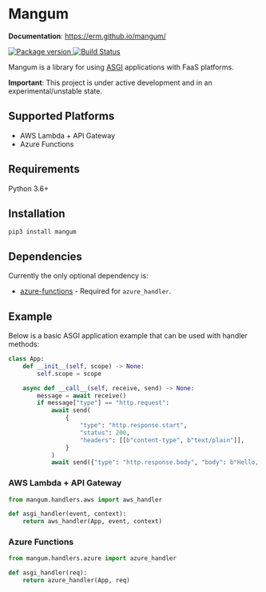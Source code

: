 # Mangum

**Documentation**: https://erm.github.io/mangum/

<a href="https://pypi.org/project/mangum/">
    <img src="https://badge.fury.io/py/mangum.svg" alt="Package version">
</a>
<a href="https://travis-ci.org/erm/mangum">
    <img src="https://travis-ci.org/erm/mangum.svg?branch=master" alt="Build Status">
</a>


Mangum is a library for using [ASGI](https://asgi.readthedocs.io/en/latest/) applications with FaaS platforms.


**Important**: This project is under active development and in an experimental/unstable state.

## Supported Platforms

- AWS Lambda + API Gateway
- Azure Functions

## Requirements

Python 3.6+

## Installation

```pip3 install mangum```

## Dependencies

Currently the only optional dependency is:

- [azure-functions](https://github.com/Azure/azure-functions-python-library) - Required for `azure_handler`.

## Example

Below is a basic ASGI application example that can be used with handler methods:

```python
class App:
    def __init__(self, scope) -> None:
        self.scope = scope

    async def __call__(self, receive, send) -> None:
        message = await receive()
        if message["type"] == "http.request":
            await send(
                {
                    "type": "http.response.start",
                    "status": 200,
                    "headers": [[b"content-type", b"text/plain"]],
                }
            )
            await send({"type": "http.response.body", "body": b"Hello, world!"})
```

### AWS Lambda + API Gateway

```python
from mangum.handlers.aws import aws_handler

def asgi_handler(event, context):
    return aws_handler(App, event, context)
```

### Azure Functions

```python
from mangum.handlers.azure import azure_handler

def asgi_handler(req):
    return azure_handler(App, req)

```
